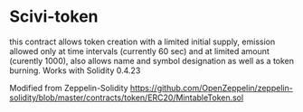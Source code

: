 # Scivi-token

this contract allows token creation with a limited initial supply, emission allowed only at time intervals (currently 60 sec) and at limited amount (curently 1000), also allows name and symbol designation as well as a token burning. Works with Solidity 0.4.23 

Modified from Zeppelin-Solidity https://github.com/OpenZeppelin/zeppelin-solidity/blob/master/contracts/token/ERC20/MintableToken.sol
